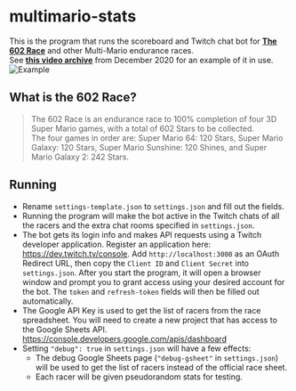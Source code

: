 # multimario-stats
This is the program that runs the scoreboard and Twitch chat bot for **[The 602 Race](https://docs.google.com/spreadsheets/d/1ludkWzuN0ZzMh9Bv1gq9oQxMypttiXkg6AEFvxy_gZk/)** and other Multi-Mario endurance races.  
See **[this video archive](https://www.twitch.tv/videos/857024553)** from December 2020 for an example of it in use.  
![Example](https://imgur.com/gap4Rol.png)

## What is the 602 Race?  
>The 602 Race is an endurance race to 100% completion of four 3D Super Mario games, with a total of 602 Stars to be collected.  
>The four games in order are: Super Mario 64: 120 Stars, Super Mario Galaxy: 120 Stars, Super Mario Sunshine: 120 Shines, and Super Mario Galaxy 2: 242 Stars.

## Running
- Rename `settings-template.json` to `settings.json` and fill out the fields.
- Running the program will make the bot active in the Twitch chats of all the racers and the extra chat rooms specified in `settings.json`.
- The bot gets its login info and makes API requests using a Twitch developer application. Register an application here: https://dev.twitch.tv/console. Add `http://localhost:3000` as an OAuth Redirect URL, then copy the `Client ID` and `Client Secret` into `settings.json`. After you start the program, it will open a browser window and prompt you to grant access using your desired account for the bot. The `token` and `refresh-token` fields will then be filled out automatically.
- The Google API Key is used to get the list of racers from the race spreadsheet. You will need to create a new project that has access to the Google Sheets API. https://console.developers.google.com/apis/dashboard
- Setting `"debug": true` in `settings.json` will have a few effects:
    - The debug Google Sheets page (`"debug-gsheet"` in `settings.json`) will be used to get the list of racers instead of the official race sheet.
    - Each racer will be given pseudorandom stats for testing.
